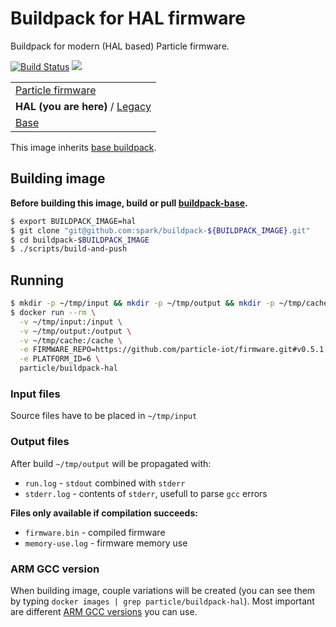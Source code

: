 # Buildpack for HAL firmware
Buildpack for modern (HAL based) Particle firmware.

[![Build Status](https://travis-ci.org/spark/buildpack-hal.svg)](https://travis-ci.org/spark/buildpack-hal) [![](https://imagelayers.io/badge/particle/buildpack-hal:latest.svg)](https://imagelayers.io/?images=particle/buildpack-hal:latest 'Get your own badge on imagelayers.io')

| |
|---|
|  [Particle firmware](https://github.com/particle-iot/firmware-buildpack-builder)  |
| **HAL (you are here)** / [Legacy](https://github.com/particle-iot/buildpack-0.3.x)   |
| [Base](https://github.com/particle-iot/buildpack-base) |

This image inherits [base buildpack](https://github.com/particle-iot/buildpack-base).

## Building image

**Before building this image, build or pull [buildpack-base](https://github.com/particle-iot/buildpack-base).**

```bash
$ export BUILDPACK_IMAGE=hal
$ git clone "git@github.com:spark/buildpack-${BUILDPACK_IMAGE}.git"
$ cd buildpack-$BUILDPACK_IMAGE
$ ./scripts/build-and-push
```

## Running

```bash
$ mkdir -p ~/tmp/input && mkdir -p ~/tmp/output && mkdir -p ~/tmp/cache
$ docker run --rm \
  -v ~/tmp/input:/input \
  -v ~/tmp/output:/output \
  -v ~/tmp/cache:/cache \
  -e FIRMWARE_REPO=https://github.com/particle-iot/firmware.git#v0.5.1 \
  -e PLATFORM_ID=6 \
  particle/buildpack-hal
```

### Input files
Source files have to be placed in `~/tmp/input`

### Output files
After build `~/tmp/output` will be propagated with:

* `run.log` - `stdout` combined with `stderr`
* `stderr.log` - contents of `stderr`, usefull to parse `gcc` errors

**Files only available if compilation succeeds:**
* `firmware.bin` - compiled firmware
* `memory-use.log` - firmware memory use

### ARM GCC version
When building image, couple variations will be created (you can see them by typing `docker images | grep particle/buildpack-hal`).
Most important are different [ARM GCC versions](https://launchpad.net/gcc-arm-embedded/+download) you can use.
